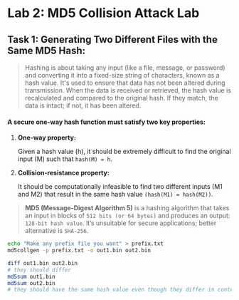# Lab 2: MD5 Collision Attack Lab

## Task 1: Generating Two Different Files with the Same MD5 Hash:
> Hashing is about taking any input (like a file, message, or password) and converting it into a fixed-size string of characters, known as a hash value. It's used to ensure that data has not been altered during transmission. When the data is received or retrieved, the hash value is recalculated and compared to the original hash. If they match, the data is intact; if not, it has been altered.

#### A secure one-way hash function must satisfy two key properties:
1. **One-way property:**
   
   Given a hash value (h), it should be extremely difficult to find the original input (M) such that `hash(M) = h`.
2. **Collision-resistance property:**
   
   It should be computationally infeasible to find two different inputs (M1 and M2) that result in the same hash value `(hash(M1) = hash(M2))`.

> **MD5 (Message-Digest Algorithm 5)** is a hashing algorithm that takes an input in blocks of `512 bits (or 64 bytes)` and produces an output: `128-bit hash value`. It’s unsuitable for secure applications; better alternative is `SHA-256`.

```bash
echo "Make any prefix file you want" > prefix.txt
md5collgen -p prefix.txt -o out1.bin out2.bin

diff out1.bin out2.bin
# they should differ
md5sum out1.bin
md5sum out2.bin
# they should have the same hash value even though they differ in content
```
